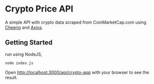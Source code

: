 # Crypto Price API
A simple API with crypto data scraped from CoinMarketCap.com using [Cheerio](https://cheerio.js.org/) and [Axios](https://github.com/axios/axios). 

## Getting Started

run using NodeJS,

```bash
node index.js
```

Open [http://localhost:3000/api/crypto-app](http://localhost:3000/api/crypto-app) with your browser to see the result.
